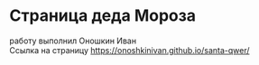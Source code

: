 # Страница деда Мороза
работу выполнил Оношкин Иван <br>
Ссылка на страницу
 https://onoshkinivan.github.io/santa-qwer/
